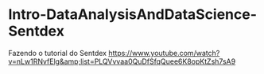 # Intro-DataAnalysisAndDataScience-Sentdex

Fazendo o tutorial do Sentdex
https://www.youtube.com/watch?v=nLw1RNvfElg&amp;list=PLQVvvaa0QuDfSfqQuee6K8opKtZsh7sA9
